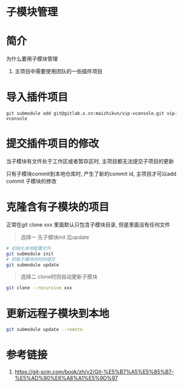 # 子模块管理

# 简介

为什么要用子模块管理

1. 主项目中需要使用团队的一些插件项目

# 导入插件项目

`git submodule add git@gitlab.x.cn:maizhikun/vip-vconsole.git vip-vconsole`

# 提交插件项目的修改

当子模块有文件处于工作区或者暂存区时, 主项目都无法提交子项目的更新

只有子模块commit到本地仓库时, 产生了新的commit id, 主项目才可以add commit 子模块的修改

# 克隆含有子模块的项目

正常在git clone xxx 里面默认只包含子模块目录, 但是里面没有任何文件 

> 选择一 先子模块init 后update

```bash
# 初始化本地配置文件
git submodule init
# 抓取子模块何时的提交
git submodule update
```

> 选择二 clone时则自动更新子模块

```bash
git clone --recursive xxx
```

# 更新远程子模块到本地

```bash
git submodule update --remote
```

# 参考链接

1. https://git-scm.com/book/zh/v2/Git-%E5%B7%A5%E5%85%B7-%E5%AD%90%E6%A8%A1%E5%9D%97





